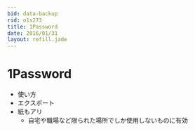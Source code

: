```yaml
---
bid: data-backup
rid: o1s273
title: 1Password
date: 2016/01/31
layout: refill.jade
---
```


# 1Password

- 使い方
- エクスポート
- 紙もアリ
  - 自宅や職場など限られた場所でしか使用しないものに有効
